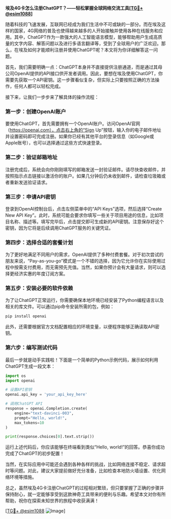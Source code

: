**埃及4G卡怎么注册ChatGPT？——轻松掌握全球网络交流工具[[TG💪+ @esim1088](https://t.me/s/esim1088)]**

随着科技的飞速发展，互联网已经成为我们生活中不可或缺的一部分。而在埃及这样的国家，4G网络的普及也使得越来越多的人开始接触并使用各种在线服务和应用。其中，ChatGPT作为一款强大的人工智能语言模型，能够帮助用户生成高质量的文字内容、解答问题以及进行多语言翻译等，受到了全球用户的广泛欢迎。那么，在埃及如何才能顺利注册并使用ChatGPT呢？本文将为你详细解答这一问题。

首先，我们需要明确一点：ChatGPT本身并不直接提供注册通道，而是通过其母公司OpenAI提供的API接口供开发者调用。因此，要想在埃及使用ChatGPT，你需要先获取一个API密钥。这一步骤看似复杂，但实际上只要按照正确的方法操作，任何人都可以轻松完成。

接下来，让我们一步步来了解具体的操作流程：

### 第一步：创建OpenAI账户

要使用ChatGPT，首先需要拥有一个OpenAI账户。访问OpenAI官网（https://openai.com），点击右上角的“Sign Up”按钮，输入你的电子邮件地址并设置密码即可完成注册。如果你已经有其他平台的登录信息（如Google或Apple账号），也可以选择通过这些方式快速登录。

### 第二步：验证邮箱地址

注册完成后，系统会向你刚刚填写的邮箱发送一封验证邮件。请尽快查收邮件，并按照指示点击链接以激活你的账户。如果几分钟后仍未收到邮件，请检查垃圾箱或者重新发送验证请求。

### 第三步：申请API密钥

登录到OpenAI控制台后，点击左侧菜单中的“API Keys”选项，然后选择“Create New API Key”。此时，系统可能会要求你填写一些关于项目用途的信息，比如项目名称、描述等。填写完毕后，点击提交即可生成新的API密钥。注意保存好这个密钥，因为它将是后续调用ChatGPT服务的关键凭证。

### 第四步：选择合适的套餐计划

为了更好地满足不同用户的需求，OpenAI提供了多种付费套餐。对于初次尝试的朋友来说，“Pay-as-you-go”模式是一个不错的选择，因为它允许你在实际使用过程中按需支付费用，而无需预先充值。当然，如果你预计会有大量请求，则可以选择更经济实惠的年度订阅方案。

### 第五步：安装必要的软件依赖

为了让ChatGPT正常运行，你需要确保本地环境已经安装了Python编程语言以及相关的库文件。可以通过pip命令安装所需的包，例如：

```bash
pip install openai
```

此外，还需要根据官方文档配置相应的环境变量，以便程序能够正确读取API密钥。

### 第六步：编写测试代码

最后一步就是动手实践啦！下面是一个简单的Python示例代码，展示如何利用ChatGPT生成一段文本：

```python
import os
import openai

# 设置API密钥
openai.api_key = 'your_api_key_here'

# 调用ChatGPT API
response = openai.Completion.create(
    engine="text-davinci-003",
    prompt="Hello, world!",
    max_tokens=10
)

print(response.choices[0].text.strip())
```

运行上述代码后，你应该能够在终端看到类似“Hello, world!”的回答。恭喜你成功完成了ChatGPT的初步配置！

当然，在实际应用中可能还会遇到各种各样的挑战，比如网络连接不稳定、请求超时等问题。对此，建议大家提前做好充分准备，比如检查本地防火墙设置、优化网络环境等措施。

总之，虽然埃及4G卡注册ChatGPT的过程相对繁琐，但只要掌握了正确的步骤并保持耐心，就一定能够享受到这款神奇工具带来的便利与乐趣。希望本文对你有所帮助，祝你在探索未知世界的旅程中收获满满！

[[TG💪+ @esim1088](https://t.me/s/esim1088) ![Image](https://i.postimg.cc/4NQfJmqS/Snipaste-2025-05-13-00-14-12.png)]